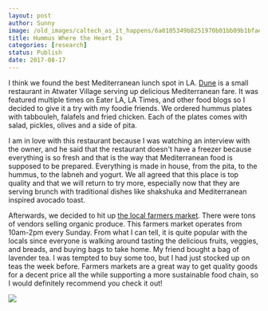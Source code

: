 ```yaml
---
layout: post
author: Sunny
image: /old_images/caltech_as_it_happens/6a0105349b8251970b01bb09b1bfae970d.jpg
title: Hummus Where the Heart Is
categories: [research]
status: Publish
date: 2017-08-17
---
```





I think we found the best Mediterranean lunch spot in LA. [Dune](https://www.yelp.com/biz/dune-los-angeles) is a small restaurant in Atwater
Village serving up delicious Mediterranean fare. It was featured multiple times on Eater LA, LA Times, and other food blogs so I decided to give it a try with my foodie friends. We ordered hummus plates with tabbouleh, falafels and fried chicken. Each of the plates comes with salad, pickles, olives and a side of pita.




I am in love with this restaurant because I was watching an interview with the owner, and he said that the restaurant doesn't have a freezer because everything is so fresh and that is the way that Mediterranean food is supposed to be prepared. Everything is made in house, from the pita, to the hummus, to the labneh and yogurt. We all agreed that this place is top quality and that we will return to try more, especially now that they are serving brunch with traditional dishes like shakshuka and Mediterranean inspired avocado toast.


Afterwards, we decided to hit up [the local farmers market](https://seela.org/markets-atwater-village/). There were tons of vendors selling organic produce. This farmers market operates from 10am-2pm every Sunday. From what I can tell, it is quite popular with the locals since everyone is walking around tasting the delicious fruits, veggies, and breads, and buying bags to take home. My friend bought a bag of lavender tea. I was tempted to buy some too, but I had just stocked up on teas the week before. Farmers markets are a great way to get quality goods for a decent price all the while supporting a more sustainable food chain, so I would definitely recommend you check it out!


![](/old_images/caltech_as_it_happens/6a0105349b8251970b01b7c90e836a970b.jpg)


